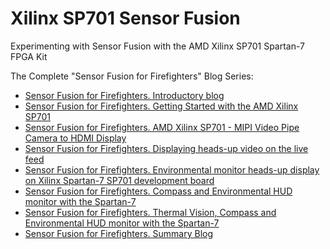 # Xilinx SP701 Sensor Fusion
Experimenting with Sensor Fusion with the AMD Xilinx SP701 Spartan-7 FPGA Kit

The Complete "Sensor Fusion for Firefighters" Blog Series:

*  [Sensor Fusion for Firefighters. Introductory blog](https://community.element14.com/challenges-projects/design-challenges/experimenting-with-sensor-fusion/b/blog/posts/sensor-fusion-for-firefighters-introductory-blog)
*  [Sensor Fusion for Firefighters. Getting Started with the AMD Xilinx SP701](https://community.element14.com/challenges-projects/design-challenges/experimenting-with-sensor-fusion/b/blog/posts/sensor-fusion-for-firefighters-getting-started-with-the-amd-xilinx-sp701)
*  [Sensor Fusion for Firefighters. AMD Xilinx SP701 - MIPI Video Pipe Camera to HDMI Display](https://community.element14.com/challenges-projects/design-challenges/experimenting-with-sensor-fusion/b/blog/posts/sensor-fusion-for-firefighters-amd-xilinx-sp701-mipi-video-pipe-camera-to-hdmi-display)
*  [Sensor Fusion for Firefighters. Displaying heads-up video on the live feed](https://community.element14.com/challenges-projects/design-challenges/experimenting-with-sensor-fusion/b/blog/posts/sensor-fusion-for-firefighters-displaying-heads-up-video-on-the-live-feed)
*  [Sensor Fusion for Firefighters. Environmental monitor heads-up display on Xilinx Spartan-7 SP701 development board](https://community.element14.com/challenges-projects/design-challenges/experimenting-with-sensor-fusion/b/blog/posts/sensor-fusion-for-firefighters-environmental-monitor-heads-up-display-on-xilinx-spartan-7-sp701-development-board)
*  [Sensor Fusion for Firefighters. Compass and Environmental HUD monitor with the Spartan-7](https://community.element14.com/challenges-projects/design-challenges/experimenting-with-sensor-fusion/b/blog/posts/sensor-fusion-for-firefighters-compass-and-environmental-hud-monitor-with-the-spartan-7)
* [Sensor Fusion for Firefighters. Thermal Vision, Compass and Environmental HUD monitor with the Spartan-7](https://community.element14.com/challenges-projects/design-challenges/experimenting-with-sensor-fusion/b/blog/posts/sensor-fusion-for-firefighters-thermal-vision-compass-and-environmental-hud-monitor-with-the-spartan-7)
* [Sensor Fusion for Firefighters. Summary Blog](https://community.element14.com/challenges-projects/design-challenges/experimenting-with-sensor-fusion/b/blog/posts/sensor-fusion-for-firefighters-summary-blog)

